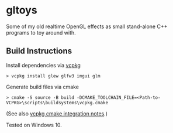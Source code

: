 # gltoys

Some of my old realtime OpenGL effects as small stand-alone C++ programs to toy around with.

## Build Instructions

Install dependencies via [vcpkg](https://vcpkg.io/)
```
> vcpkg install glew glfw3 imgui glm
```

Generate build files via cmake 
```
> cmake -S source -B build -DCMAKE_TOOLCHAIN_FILE=<Path-to-VCPKG>\scripts\buildsystems\vcpkg.cmake
```
(See also [vcpkg cmake integration notes](https://github.com/microsoft/vcpkg/blob/master/docs/users/integration.md).)

Tested on Windows 10.